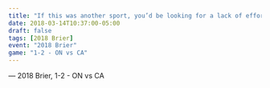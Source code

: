 ```yaml
---
title: "If this was another sport, you’d be looking for a lack of effort"
date: 2018-03-14T10:37:00-05:00
draft: false
tags: [2018 Brier]
event: "2018 Brier"
game: "1-2 - ON vs CA"
---
```

— 2018 Brier, 1-2 - ON vs CA
<!--more--> 